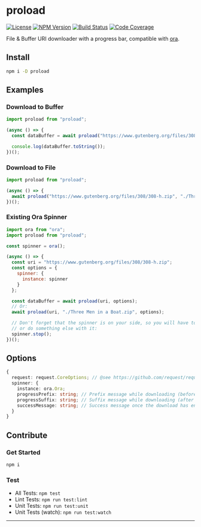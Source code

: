 # proload

[![License][img-license]][link-license]
[![NPM Version][img-npm]][link-npm]
[![Build Status][img-travis]][link-travis]
[![Code Coverage][img-coveralls]][link-coveralls]

File & Buffer URI downloader with a progress bar, compatible with [ora][link-ora].

## Install

```bash
npm i -D proload
```

## Examples

### Download to Buffer

```js
import proload from "proload";

(async () => {
  const dataBuffer = await proload("https://www.gutenberg.org/files/308/308-h.zip");

  console.log(dataBuffer.toString());
})();
```

### Download to File

```js
import proload from "proload";

(async () => {
  await proload("https://www.gutenberg.org/files/308/308-h.zip", "./Three Men in a Boat.zip");
})();
```

### Existing Ora Spinner

```js
import ora from "ora";
import proload from "proload";

const spinner = ora();

(async () => {
  const uri = "https://www.gutenberg.org/files/308/308-h.zip";
  const options = {
    spinner: {
      instance: spinner
    }
  };

  const dataBuffer = await proload(uri, options);
  // Or:
  await proload(uri, "./Three Men in a Boat.zip", options);

  // Don't forget that the spinner is on your side, so you will have to stop it yourself
  // or do something else with it:
  spinner.stop();
})();
```

## Options

```ts
{
  request: request.CoreOptions; // @see https://github.com/request/request#requestoptions-callback
  spinner: {
    instance: ora.Ora;
    progressPrefix: string; // Prefix message while downloading (before the `XXX%`)
    progressSuffix: string; // Suffix message while downloading (after the `XXX%`)
    successMessage: string; // Success message once the download has ended
  }
}
```

## Contribute

### Get Started

```bash
npm i
```

### Test

- All Tests: `npm test`
- Lint Tests: `npm run test:lint`
- Unit Tests: `npm run test:unit`
- Unit Tests (watch): `npm run test:watch`

---

[img-coveralls]: https://img.shields.io/coveralls/github/ivangabriele/proload/master?style=flat-square
[img-license]: https://img.shields.io/badge/License-MIT-blue?style=flat-square
[img-npm]: https://img.shields.io/npm/v/proload?style=flat-square
[img-travis]: https://img.shields.io/travis/com/ivangabriele/proload/master?style=flat-square
[link-coveralls]: https://coveralls.io/github/ivangabriele/proload
[link-license]: https://github.com/ivangabriele/proload/blob/master/LICENSE
[link-ora]: https://github.com/sindresorhus/ora
[link-npm]: https://www.npmjs.com/package/proload
[link-travis]: https://travis-ci.com/ivangabriele/proload
